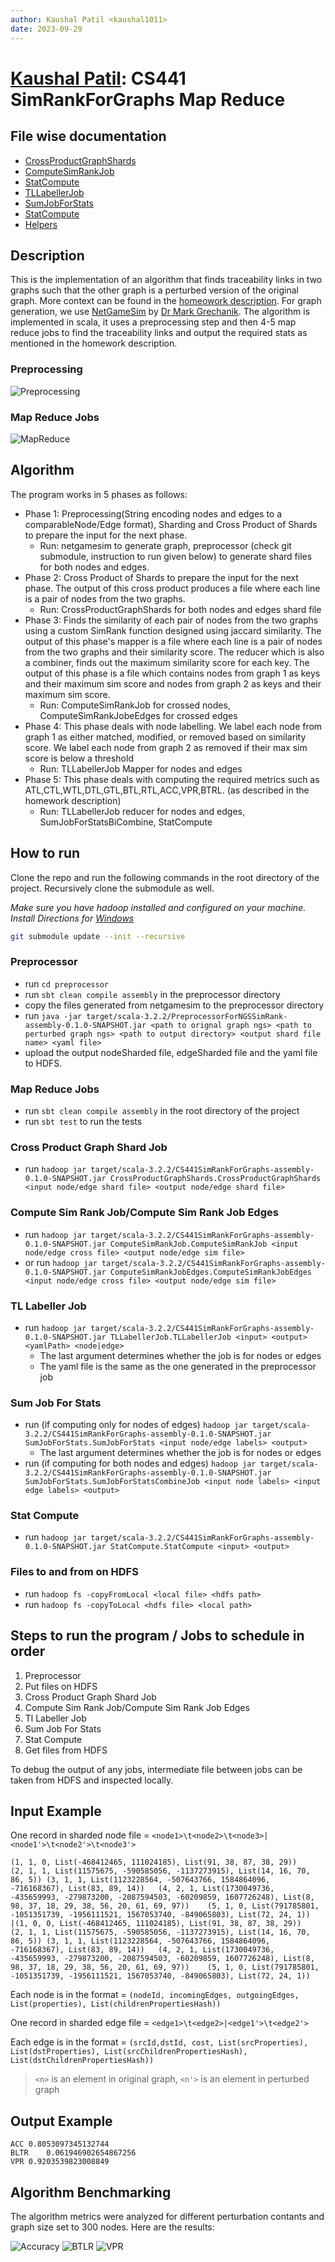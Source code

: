 ```yaml
---
author: Kaushal Patil <kaushal1011>
date: 2023-09-29
---
```

# [Kaushal Patil](@kaushal1011):  CS441 SimRankForGraphs Map Reduce

## File wise documentation

- [CrossProductGraphShards](./docs/CrossProductGraphShards.md)
- [ComputeSimRankJob](./docs/ComputeSimRankJob.md)
- [StatCompute](./docs/StatCompute.md)
- [TLLabellerJob](./docs/TLLabellerJob.md)
- [SumJobForStats](./docs/SumJobForStats.md)
- [StatCompute](./docs/StatCompute.md)
- [Helpers](./docs/Helpers.md)

## Description


This is the implementation of an algorithm that finds traceability links in two graphs such that the other graph is a perturbed version of the original graph.
More context can be found in the [homeowork description](https://github.com/0x1DOCD00D/CS441_Fall2023/blob/main/Homework1.md). For graph generation, we use 
[NetGameSim](https://github.com/0x1DOCD00D/NetGameSim) by [Dr Mark Grechanik](@0x1DOCD00D). The algorithm is implemented in scala, it uses a preprocessing step and then 4-5 map reduce jobs to find the traceability links and output the required stats as mentioned in the homework description. 

### Preprocessing

![Preprocessing](./assets/PreprocDoc.png)

### Map Reduce Jobs

![MapReduce](./assets/MRDoc.png)

## Algorithm

The program works in 5 phases as follows:

- Phase 1: Preprocessing(String encoding nodes and edges to a comparableNode/Edge format), Sharding and Cross Product of Shards to prepare the input for the next phase. 
  - Run: netgamesim to generate graph, preprocessor (check git submodule, instruction to run given below) to generate shard files for both nodes and edges.
- Phase 2: Cross Product of Shards to prepare the input for the next phase. The output of this cross product produces a file where each line is a pair of nodes from the two graphs.
  - Run: CrossProductGraphShards for both nodes and edges shard file
- Phase 3: Finds the similarity of each pair of nodes from the two graphs using a custom SimRank function designed using jaccard similarity. The output of this phase's mapper is a file where each line is a pair of nodes from the two graphs and their similarity score. The reducer which is also a combiner, finds out the maximum similarity score for each key. The output of this phase is a file which contains nodes from graph 1 as keys and their maximum sim score and nodes from graph 2 as keys and their maximum sim score.
  - Run: ComputeSimRankJob for crossed nodes, ComputeSimRankJobeEdges for crossed edges
- Phase 4: This phase deals with node labelling. We label each node from graph 1 as either matched, modified, or removed based on similarity score. We label each node from graph 2 as removed if their max sim score is below a threshold
  - Run: TLLabellerJob Mapper for nodes and edges
- Phase 5: This phase deals with computing the required metrics such as ATL,CTL,WTL,DTL,GTL,BTL,RTL,ACC,VPR,BTRL. (as described in the homework description)
  - Run: TLLabellerJob reducer for nodes and edges, SumJobForStatsBiCombine, StatCompute 


## How to run

Clone the repo and run the following commands in the root directory of the project. Recursively clone the submodule as well.

*Make sure you have hadoop installed and configured on your machine. Install Directions for [Windows](https://gist.github.com/vorpal56/5e2b67b6be3a827b85ac82a63a5b3b2e)*

```bash
git submodule update --init --recursive
```


### Preprocessor

- run `cd preprocessor`
- run `sbt clean compile assembly` in the preprocessor directory
- copy the files generated from netgamesim to the preprocessor directory
- run `java -jar target/scala-3.2.2/PreprocessorForNGSSimRank-assembly-0.1.0-SNAPSHOT.jar <path to orignal graph ngs> <path to perturbed graph ngs> <path to output directory> <output shard file name> <yaml file>`
- upload the output nodeSharded file, edgeSharded file and the yaml file to HDFS.

### Map Reduce Jobs

- run `sbt clean compile assembly` in the root directory of the project
- run `sbt test` to run the tests

### Cross Product Graph Shard Job

- run `hadoop jar target/scala-3.2.2/CS441SimRankForGraphs-assembly-0.1.0-SNAPSHOT.jar CrossProductGraphShards.CrossProductGraphShards <input node/edge shard file> <output node/edge shard file>`

### Compute Sim Rank Job/Compute Sim Rank Job Edges

- run `hadoop jar target/scala-3.2.2/CS441SimRankForGraphs-assembly-0.1.0-SNAPSHOT.jar ComputeSimRankJob.ComputeSimRankJob <input node/edge cross file> <output node/edge sim file>`
- or run `hadoop jar target/scala-3.2.2/CS441SimRankForGraphs-assembly-0.1.0-SNAPSHOT.jar ComputeSimRankJobEdges.ComputeSimRankJobEdges <input node/edge cross file> <output node/edge sim file>`
  
### TL Labeller Job

- run `hadoop jar target/scala-3.2.2/CS441SimRankForGraphs-assembly-0.1.0-SNAPSHOT.jar TLLabellerJob.TLLabellerJob <input> <output> <yamlPath> <node|edge>`
  - The last argument determines whether the job is for nodes or edges
  - The yaml file is the same as the one generated in the preprocessor job

### Sum Job For Stats

- run (if computing only for nodes of edges) `hadoop jar target/scala-3.2.2/CS441SimRankForGraphs-assembly-0.1.0-SNAPSHOT.jar SumJobForStats.SumJobForStats <input node/edge labels> <output>`
  - The last argument determines whether the job is for nodes or edges
- run (if computing for both nodes and edges) `hadoop jar target/scala-3.2.2/CS441SimRankForGraphs-assembly-0.1.0-SNAPSHOT.jar SumJobForStats.SumJobForStatsCombineJob <input node labels> <input edge labels> <output>`

### Stat Compute

- run `hadoop jar target/scala-3.2.2/CS441SimRankForGraphs-assembly-0.1.0-SNAPSHOT.jar StatCompute.StatCompute <input> <output>`

### Files to and from on HDFS

- run `hadoop fs -copyFromLocal <local file> <hdfs path>`
- run `hadoop fs -copyToLocal <hdfs file> <local path>`

## Steps to run the program / Jobs to schedule in order

1. Preprocessor
2. Put files on HDFS
3. Cross Product Graph Shard Job
4. Compute Sim Rank Job/Compute Sim Rank Job Edges
5. Tl Labeller Job
6. Sum Job For Stats
7. Stat Compute
8. Get files from HDFS

To debug the output of any jobs, intermediate file between jobs can be taken from HDFS and inspected locally.

## Input Example 

One record in sharded node file = `<node1>\t<node2>\t<node3>|<node1'>\t<node2'>\t<node3'>`
```
(1, 1, 0, List(-468412465, 111024185), List(91, 38, 87, 38, 29))	(2, 1, 1, List(11575675, -590585056, -1137273915), List(14, 16, 70, 86, 5))	(3, 1, 1, List(1123228564, -507643766, 1584864096, -716168367), List(83, 89, 14))	(4, 2, 1, List(1730049736, -435659993, -279873200, -2087594503, -60209859, 1607726248), List(8, 98, 37, 18, 29, 38, 56, 20, 61, 69, 97))	(5, 1, 0, List(791785801, -1051351739, -1956111521, 1567053740, -849065803), List(72, 24, 1))	|(1, 0, 0, List(-468412465, 111024185), List(91, 38, 87, 38, 29))	(2, 1, 1, List(11575675, -590585056, -1137273915), List(14, 16, 70, 86, 5))	(3, 1, 1, List(1123228564, -507643766, 1584864096, -716168367), List(83, 89, 14))	(4, 2, 1, List(1730049736, -435659993, -279873200, -2087594503, -60209859, 1607726248), List(8, 98, 37, 18, 29, 38, 56, 20, 61, 69, 97))	(5, 1, 0, List(791785801, -1051351739, -1956111521, 1567053740, -849065803), List(72, 24, 1))	
```

Each node is in the format = `(nodeId, incomingEdges, outgoingEdges, List(properties), List(childrenPropertiesHash))`

One record in sharded edge file = `<edge1>\t<edge2>|<edge1'>\t<edge2'>`

Each edge is in the format = `(srcId,dstId, cost, List(srcProperties), List(dstProperties), List(srcChildrenPropertiesHash), List(dstChildrenPropertiesHash))`

> `<n>` is an element in original graph, `<n'>` is an element in perturbed graph 

## Output Example

```
ACC	0.8053097345132744
BLTR	0.061946902654867256
VPR	0.9203539823008849
```

## Algorithm Benchmarking

The algorithm metrics were analyzed for different perturbation contants and graph size set to 300 nodes. Here are the results:

![Accuracy](./assets/AccuracyvsPerturbationConstant.png)
![BTLR](./assets/BTLRvsPerturbationConstant.png)
![VPR](./assets/VPRvsPerturbationConstant.png)
